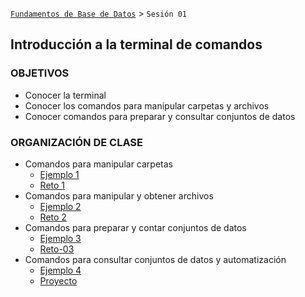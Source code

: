 [`Fundamentos de Base de Datos`](../Readme.md) > `Sesión 01`
## Introducción a la terminal de comandos

### OBJETIVOS
- Conocer la terminal
- Conocer los comandos para manipular carpetas y archivos
- Conocer comandos para preparar y consultar conjuntos de datos

### ORGANIZACIÓN DE CLASE
- Comandos para manipular carpetas
    - [Ejemplo 1](Ejemplo-01)
    - [Reto 1](Reto-01)
- Comandos para manipular y obtener archivos
    - [Ejemplo 2](Ejemplo-02)
    - [Reto 2](Reto-02)
- Comandos para preparar y contar conjuntos de datos
    - [Ejemplo 3](Ejemplo-03)
    - [Reto-03](Reto-03)
- Comandos para consultar conjuntos de datos y automatización
    - [Ejemplo 4](Ejemplo-04)
    - [Proyecto](Proyecto)
